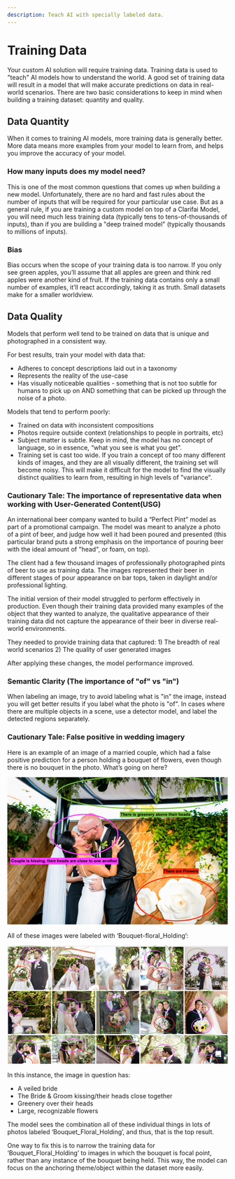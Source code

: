 ```yaml
---
description: Teach AI with specially labeled data.
---
```


# Training Data

Your custom AI solution will require training data. Training data is used to "teach" AI models how to understand the world. A good set of training data will result in a model that will make accurate predictions on data in real-world scenarios. There are two basic considerations to keep in mind when building a training dataset: quantity and quality.

## Data Quantity

When it comes to training AI models, more training data is generally better. More data means more examples from your model to learn from, and helps you improve the accuracy of your model.

### How many inputs does my model need?

This is one of the most common questions that comes up when building a new model. Unfortunately, there are no hard and fast rules about the number of inputs that will be required for your particular use case. But as a general rule, if you are training a custom model on top of a Clarifai Model, you will need much less training data \(typically tens to tens-of-thousands of inputs\), than if you are building a "deep trained model" \(typically thousands to millions of inputs\).

### Bias

Bias occurs when the scope of your training data is too narrow. If you only see green apples, you’ll assume that all apples are green and think red apples were another kind of fruit. If the training data contains only a small number of examples, it’ll react accordingly, taking it as truth. Small datasets make for a smaller worldview.

## Data Quality

Models that perform well tend to be trained on data that is unique and photographed in a consistent way.

For best results, train your model with data that:

* Adheres to concept descriptions laid out in a taxonomy
* Represents the reality of the use-case
* Has visually noticeable qualities - something that is not too subtle for humans to pick up on AND something that can be picked up through the noise of a photo.

Models that tend to perform poorly:

* Trained on data with inconsistent compositions
* Photos require outside context \(relationships to people in portraits, etc\)
* Subject matter is subtle. Keep in mind, the model has no concept of language, so in essence, “what you see is what you get”.
* Training set is cast too wide. If you train a concept of too many different kinds of images, and they are all visually different, the training set will become noisy. This will make it difficult for the model to find the visually distinct qualities to learn from, resulting in high levels of "variance".


### Cautionary Tale: The importance of representative data when working with User-Generated Content\(USG\)

An international beer company wanted to build a “Perfect Pint” model as part of a promotional campaign. The model was meant to analyze a photo of a pint of beer, and judge how well it had been poured and presented \(this particular brand puts a strong emphasis on the importance of pouring beer with the ideal amount of "head", or foam, on top\).

The client had a few thousand images of professionally photographed pints of beer to use as training data. The images represented their beer in different stages of pour appearance on bar tops, taken in daylight and/or professional lighting.

The initial version of their model struggled to perform effectively in production. Even though their training data provided many examples of the object that they wanted to analyze, the qualitative appearance of their training data did not capture the appearance of their beer in diverse real-world environments.

They needed to provide training data that captured: 1\) The breadth of real world scenarios 2\) The quality of user generated images

After applying these changes, the model performance improved.


### Semantic Clarity \(The importance of "of" vs "in"\)

When labeling an image, try to avoid labeling what is "in" the image, instead you will get better results if you label what the photo is "of". In cases where there are multiple objects in a scene, use a detector model, and label the detected regions separately.


### Cautionary Tale: False positive in wedding imagery

Here is an example of an image of a married couple, which had a false positive prediction for a person holding a bouquet of flowers, even though there is no bouquet in the photo. What’s going on here?

![](../../.gitbook/assets/false_positive.png)

All of these images were labeled with ‘Bouquet-floral\_Holding’:

![](../../.gitbook/assets/bouquet.png)

In this instance, the image in question has:

* A veiled bride
* The Bride & Groom kissing/their heads close together
* Greenery over their heads
* Large, recognizable flowers

The model sees the combination all of these individual things in lots of photos labeled ‘Bouquet\_Floral\_Holding’, and thus, that is the top result.

One way to fix this is to narrow the training data for ‘Bouquet\_Floral\_Holding’ to images in which the bouquet is focal point, rather than any instance of the bouquet being held. This way, the model can focus on the anchoring theme/object within the dataset more easily.


